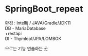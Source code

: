# SpringBoot_repeat                                            
환경 : Intellij / JAVA/Gradle/JDK11                                                        
DB - MariaDatabase                                  
+restapi                                            
DI - Thymleaf/JPA/LOMBOK <br>

모르는 기능 연습하는 곳
